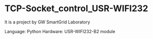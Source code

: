 # TCP-Socket_control_USR-WIFI232
It is a project by GW SmartGrid Laboratory 

Language: Python
Hardware: USR-WIFI232-B2 module

